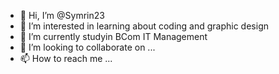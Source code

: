 - 👋 Hi, I’m @Symrin23
- 👀 I’m interested in learning about coding and graphic design
- 🌱 I’m currently studyin BCom IT Management
- 💞️ I’m looking to collaborate on ...
- 📫 How to reach me ...

<!---
Symrin23/Symrin23 is a ✨ special ✨ repository because its `README.md` (this file) appears on your GitHub profile.
You can click the Preview link to take a look at your changes.
--->
